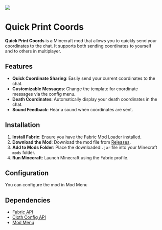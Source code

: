 <a href="https://modrinth.com/mod/quick-print-coords"><img src="https://img.shields.io/badge/dynamic/json?color=158000&label=downloads&prefix=+%20&query=downloads&url=https://api.modrinth.com/v2/project/quick-print-coords&logo=modrinth"></a>
# Quick Print Coords

**Quick Print Coords** is a Minecraft mod that allows you to quickly send your coordinates to the chat. It supports both sending coordinates to yourself and to others in multiplayer.

## Features

- **Quick Coordinate Sharing**: Easily send your current coordinates to the chat.
- **Customizable Messages**: Change the template for coordinate messages via the config menu.
- **Death Coordinates**: Automatically display your death coordinates in the chat.
- **Sound Feedback**: Hear a sound when coordinates are sent.

## Installation

1. **Install Fabric**: Ensure you have the Fabric Mod Loader installed.
2. **Download the Mod**: Download the mod file from [Releases](https://github.com/jstin9/quick-print-coords/releases).
3. **Add to Mods Folder**: Place the downloaded `.jar` file into your Minecraft `mods` folder.
4. **Run Minecraft**: Launch Minecraft using the Fabric profile.

## Configuration

You can configure the mod in Mod Menu

## Dependencies
- [Fabric API](https://fabricmc.net/use/)
- [Cloth Config API](https://github.com/shedaniel/cloth-config)
- [Mod Menu](https://github.com/TerraformersMC/ModMenu)


